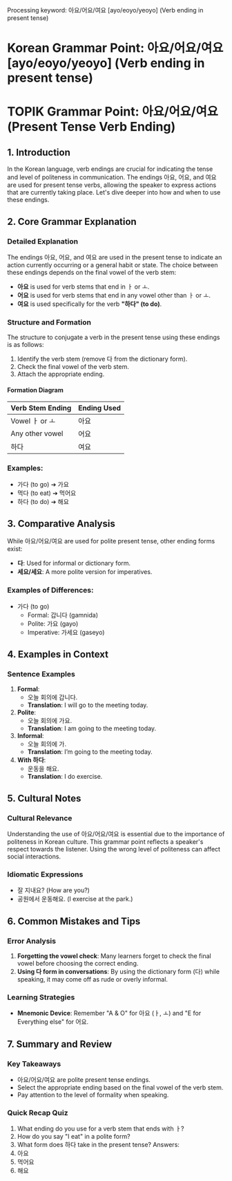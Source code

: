Processing keyword: 아요/어요/여요 [ayo/eoyo/yeoyo] (Verb ending in present tense)
# Korean Grammar Point: 아요/어요/여요 [ayo/eoyo/yeoyo] (Verb ending in present tense)
# TOPIK Grammar Point: 아요/어요/여요 (Present Tense Verb Ending)
## 1. Introduction
In the Korean language, verb endings are crucial for indicating the tense and level of politeness in communication. The endings 아요, 어요, and 여요 are used for present tense verbs, allowing the speaker to express actions that are currently taking place. Let's dive deeper into how and when to use these endings.
## 2. Core Grammar Explanation
### Detailed Explanation
The endings 아요, 어요, and 여요 are used in the present tense to indicate an action currently occurring or a general habit or state. The choice between these endings depends on the final vowel of the verb stem:
- **아요** is used for verb stems that end in ㅏ or ㅗ.
- **어요** is used for verb stems that end in any vowel other than ㅏ or ㅗ.
- **여요** is used specifically for the verb **"하다" (to do)**.
### Structure and Formation
The structure to conjugate a verb in the present tense using these endings is as follows:
1. Identify the verb stem (remove 다 from the dictionary form).
2. Check the final vowel of the verb stem.
3. Attach the appropriate ending.
#### Formation Diagram
| Verb Stem Ending   | Ending Used |
|---------------------|-------------|
| Vowel ㅏ or ㅗ      | 아요        |
| Any other vowel     | 어요        |
| 하다                | 여요        |
### Examples:
- 가다 (to go) ➔ 가요
- 먹다 (to eat) ➔ 먹어요
- 하다 (to do) ➔ 해요
## 3. Comparative Analysis
While 아요/어요/여요 are used for polite present tense, other ending forms exist:
- **다**: Used for informal or dictionary form.
- **세요/세요**: A more polite version for imperatives.
### Examples of Differences:
- 가다 (to go)
  - Formal: 갑니다 (gamnida)
  - Polite: 가요 (gayo)
  - Imperative: 가세요 (gaseyo)
## 4. Examples in Context
### Sentence Examples
1. **Formal**: 
   - 오늘 회의에 갑니다. 
   - **Translation**: I will go to the meeting today.
2. **Polite**:
   - 오늘 회의에 가요.
   - **Translation**: I am going to the meeting today.
3. **Informal**:
   - 오늘 회의에 가.
   - **Translation**: I’m going to the meeting today.
4. **With 하다**:
   - 운동을 해요.
   - **Translation**: I do exercise.
## 5. Cultural Notes
### Cultural Relevance
Understanding the use of 아요/어요/여요 is essential due to the importance of politeness in Korean culture. This grammar point reflects a speaker's respect towards the listener. Using the wrong level of politeness can affect social interactions.
### Idiomatic Expressions
- 잘 지내요? (How are you?)
- 공원에서 운동해요. (I exercise at the park.)
## 6. Common Mistakes and Tips
### Error Analysis
1. **Forgetting the vowel check**: Many learners forget to check the final vowel before choosing the correct ending.
2. **Using 다 form in conversations**: By using the dictionary form (다) while speaking, it may come off as rude or overly informal.
### Learning Strategies
- **Mnemonic Device**: Remember "A & O" for 아요 (ㅏ, ㅗ) and "E for Everything else" for 어요.
  
## 7. Summary and Review
### Key Takeaways
- 아요/어요/여요 are polite present tense endings.
- Select the appropriate ending based on the final vowel of the verb stem.
- Pay attention to the level of formality when speaking.
### Quick Recap Quiz
1. What ending do you use for a verb stem that ends with ㅏ?
2. How do you say "I eat" in a polite form?
3. What form does 하다 take in the present tense? 
Answers:
1. 아요
2. 먹어요
3. 해요
